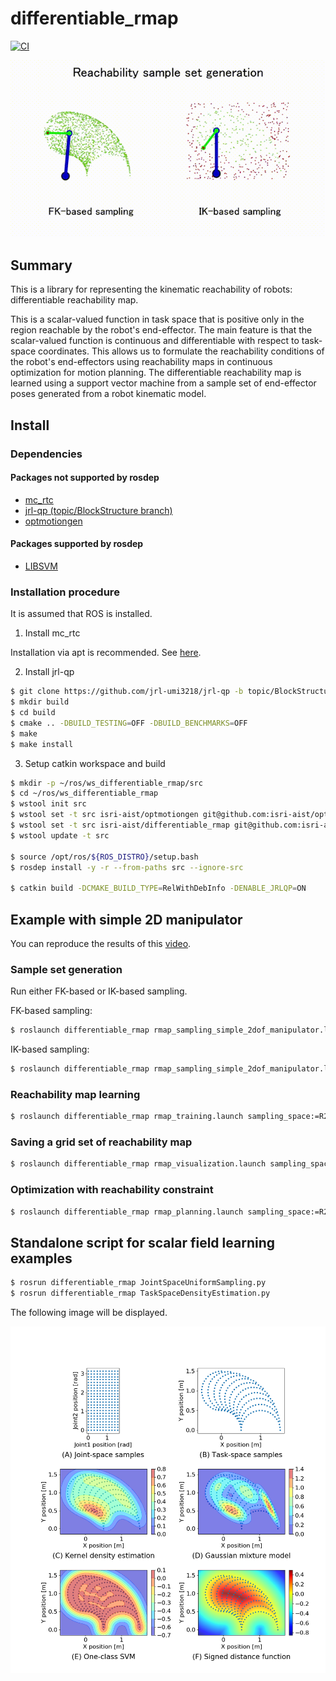 # differentiable_rmap

[![CI](https://github.com/isri-aist/differentiable_rmap/actions/workflows/ci.yaml/badge.svg)](https://github.com/isri-aist/differentiable_rmap/actions/workflows/ci.yaml)

![eval-all](doc/images/eval-all.gif)

## Summary
This is a library for representing the kinematic reachability of robots: differentiable reachability map.

This is a scalar-valued function in task space that is positive only in the region reachable by the robot's end-effector. The main feature is that the scalar-valued function is continuous and differentiable with respect to task-space coordinates. This allows us to formulate the reachability conditions of the robot's end-effectors using reachability maps in continuous optimization for motion planning. The differentiable reachability map is learned using a support vector machine from a sample set of end-effector poses generated from a robot kinematic model.

## Install

### Dependencies

#### Packages not supported by rosdep
- [mc_rtc](https://jrl-umi3218.github.io/mc_rtc)
- [jrl-qp (topic/BlockStructure branch)](https://github.com/jrl-umi3218/jrl-qp/tree/topic/BlockStructure)
- [optmotiongen](https://github.com/isri-aist/optmotiongen)

#### Packages supported by rosdep
- [LIBSVM](https://www.csie.ntu.edu.tw/~cjlin/libsvm/)

### Installation procedure
It is assumed that ROS is installed.

1. Install mc_rtc

Installation via apt is recommended. See [here](https://jrl-umi3218.github.io/mc_rtc/tutorials/introduction/installation-guide.html#ubuntu-lts-1804-2004).

2. Install jrl-qp

```bash
$ git clone https://github.com/jrl-umi3218/jrl-qp -b topic/BlockStructure --recursive
$ mkdir build
$ cd build
$ cmake .. -DBUILD_TESTING=OFF -DBUILD_BENCHMARKS=OFF
$ make
$ make install
```

3. Setup catkin workspace and build
```bash
$ mkdir -p ~/ros/ws_differentiable_rmap/src
$ cd ~/ros/ws_differentiable_rmap
$ wstool init src
$ wstool set -t src isri-aist/optmotiongen git@github.com:isri-aist/optmotiongen.git -v ver2 --git -y
$ wstool set -t src isri-aist/differentiable_rmap git@github.com:isri-aist/differentiable_rmap.git --git -y
$ wstool update -t src

$ source /opt/ros/${ROS_DISTRO}/setup.bash
$ rosdep install -y -r --from-paths src --ignore-src

$ catkin build -DCMAKE_BUILD_TYPE=RelWithDebInfo -DENABLE_JRLQP=ON
```

## Example with simple 2D manipulator
You can reproduce the results of this [video](https://www.dropbox.com/s/7vp0zq7yxj37t5v/eval-all.mp4?dl=0).

### Sample set generation
Run either FK-based or IK-based sampling.

FK-based sampling:
```bash
$ roslaunch differentiable_rmap rmap_sampling_simple_2dof_manipulator.launch
```

IK-based sampling:
```bash
$ roslaunch differentiable_rmap rmap_sampling_simple_2dof_manipulator.launch use_ik:=true
```

### Reachability map learning
```bash
$ roslaunch differentiable_rmap rmap_training.launch sampling_space:=R2
```

### Saving a grid set of reachability map
```bash
$ roslaunch differentiable_rmap rmap_visualization.launch sampling_space:=R2
```

### Optimization with reachability constraint
```bash
$ roslaunch differentiable_rmap rmap_planning.launch sampling_space:=R2
```

## Standalone script for scalar field learning examples
```bash
$ rosrun differentiable_rmap JointSpaceUniformSampling.py
$ rosrun differentiable_rmap TaskSpaceDensityEstimation.py
```
The following image will be displayed.

![TaskSpaceDensityEstimation](doc/images/TaskSpaceDensityEstimation.png)
